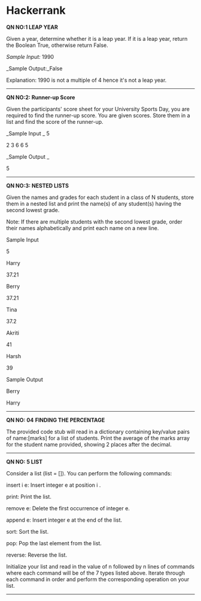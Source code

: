 # Hackerrank

**QN NO:1 LEAP YEAR**

Given a year, determine whether it is a leap year. If it is a leap year, return the Boolean True, otherwise return False. 

_Sample Input:_ 1990

_Sample Output:_False

Explanation: 1990 is not a multiple of 4 hence it's not a leap year.

-------------------------------------------------------------------------------------------------------------------------------------------------------------------------------------------------------------------

**QN NO:2: Runner-up Score**

Given the participants' score sheet for your University Sports Day, you are required to find the runner-up score. You are given  scores. Store them in a list and find the score of the runner-up.

_Sample Input 
_
5

2 3 6 6 5

_Sample Output _

5


---------------------------------------------------------------------------------------------------------------------------------------------------------------------------------------------------------------
**QN NO:3: NESTED LISTS**

Given the names and grades for each student in a class of N students, store them in a nested list and print the name(s) of any student(s) having the second lowest grade.

Note: If there are multiple students with the second lowest grade, order their names alphabetically and print each name on a new line.

Sample Input 

5

Harry

37.21

Berry

37.21

Tina

37.2

Akriti

41

Harsh

39

Sample Output 

Berry

Harry

-------------------------------------------------------------------------------------------------------------------------------------------------------------------------------------------------------------------
**QN NO: 04** **FINDING THE PERCENTAGE**

The provided code stub will read in a dictionary containing key/value pairs of name:[marks] for a list of students. Print the average of the marks array for the student name provided, showing 2 places after the decimal.

--------------------------------------------------------------------------------------------------------------------------------------------------------------------------------------------------------------------
**QN NO: 5 LIST**

Consider a list (list = []). You can perform the following commands:

insert i e: Insert integer e at position i .

print: Print the list.

remove e: Delete the first occurrence of integer e.

append e: Insert integer e at the end of the list.

sort: Sort the list.

pop: Pop the last element from the list.

reverse: Reverse the list.

Initialize your list and read in the value of n followed by n lines of commands where each command will be of the 7 types listed above. Iterate through each command in order and perform the corresponding operation on your list.

---------------------------------------------------------------------------------------------------------------------------------------------------------------------------------------------------------------------

